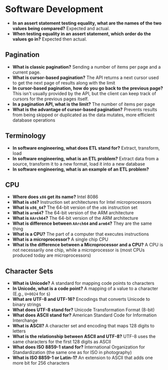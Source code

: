 # Software Development

- **In an assert statement testing equality, what are the names of the two values being compared?** Expected and actual.
- **When testing equality in an assert statement, which order do the values go in?** Expected then actual.

## Pagination

- **What is classic pagination?** Sending a number of items per page and a current page.
- **What is cursor-based pagination?** The API returns a next cursor used to get the next page of results along with the limit
- **In cursor-based pagination, how do you go back to the previous page?** This isn't usually provided by the API, but the client can keep track of cursors for the previous pages itself.
- **In a pagination API, what is the limit?** The number of items per page
- **What is the advantage of cursor-based pagination?** Prevents results from being skipped or duplicated as the data mutates, more efficient database operations

## Terminology

- **In software engineering, what does ETL stand for?** Extract, transform, load
- **In software engineering, what is an ETL problem?** Extract data from a source, transform it to a new format, load it into a new database
- **In software engineering, what is an example of an ETL problem?**

## CPU

- **Where does `x86` get its name?** Intel 8086
- **What is `x86`?** Instruction set architectures for Intel microprocessors
- **What is `x86_64`?** The 64-bit version of the `x86` instruction set
- **What is `arm64`?** The 64-bit version of the ARM architecture
- **What is `AArch64`?** The 64-bit version of the ARM architecture
- **What is difference between `AArch64` and `arm64`?** They are the same thing
- **What is a CPU?** The part of a computer that executes instructions
- **What is a microprocessor?** A single chip CPU
- **What is the difference between a Microprocessor and a CPU?** A CPU is not necessarily one chip, while a microprocessor is (most CPUs produced today are microprocessors)

## Character Sets

- **What is Unicode?** A standard for mapping code points to characters
- **In Unicode, what is a code point?** A mapping of a value to a character (E.g., `U+0024` for `$`)
- **What are UTF-8 and UTF-16?** Encodings that converts Unicode to binary strings
- **What does UTF-8 stand for?** Unicode Transformation Format (8-bit)
- **What does ASCII stand for?** American Standard Code for Information Interchange
- **What is ASCII?** A character set and encoding that maps 128 digits to letters
- **What is the relationship between ASCII and UTF-8?** UTF-8 uses the same characters for the first 128 digits as ASCII
- **What does ISO 8859-1 stand for?** International Organization for Standardization (the same one as for ISO in photography)
- **What is ISO 8859-1 or Latin-1?** An extension to ASCII that adds one more bit for 256 characters
